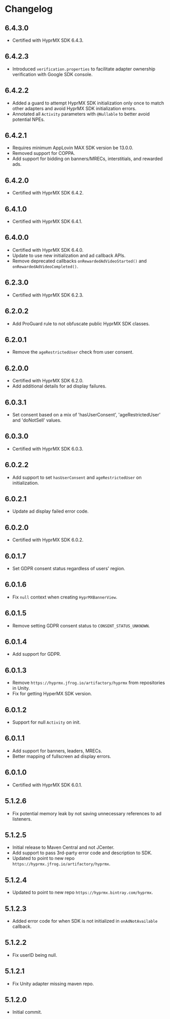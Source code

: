 # Changelog

## 6.4.3.0
* Certified with HyprMX SDK 6.4.3.

## 6.4.2.3
* Introduced `verification.properties` to facilitate adapter ownership verification with Google SDK console. 

## 6.4.2.2
* Added a guard to attempt HyprMX SDK initialization only once to match other adapters and avoid HyprMX SDK initialization errors.
* Annotated all `Activity` parameters with `@Nullable` to better avoid potential NPEs.

## 6.4.2.1
* Requires minimum AppLovin MAX SDK version be 13.0.0.
* Removed support for COPPA.
* Add support for bidding on banners/MRECs, interstitials, and rewarded ads.

## 6.4.2.0
* Certified with HyprMX SDK 6.4.2.

## 6.4.1.0
* Certified with HyprMX SDK 6.4.1.

## 6.4.0.0
* Certified with HyprMX SDK 6.4.0.
* Update to use new initialization and ad callback APIs.
* Remove deprecated callbacks `onRewardedAdVideoStarted()` and `onRewardedAdVideoCompleted()`.

## 6.2.3.0
* Certified with HyprMX SDK 6.2.3.

## 6.2.0.2
* Add ProGuard rule to not obfuscate public HyprMX SDK classes.

## 6.2.0.1
* Remove the `ageRestrictedUser` check from user consent.

## 6.2.0.0
* Certified with HyprMX SDK 6.2.0.
* Add additional details for ad display failures.

## 6.0.3.1
* Set consent based on a mix of 'hasUserConsent', 'ageRestrictedUser' and 'doNotSell' values.

## 6.0.3.0
* Certified with HyprMX SDK 6.0.3.

## 6.0.2.2
* Add support to set `hasUserConsent` and `ageRestrictedUser` on initialization.

## 6.0.2.1
* Update ad display failed error code.

## 6.0.2.0
* Certified with HyprMX SDK 6.0.2.

## 6.0.1.7
* Set GDPR consent status regardless of users' region.

## 6.0.1.6
* Fix `null` context when creating `HyprMXBannerView`.

## 6.0.1.5
* Remove setting GDPR consent status to `CONSENT_STATUS_UNKNOWN`.

## 6.0.1.4
* Add support for GDPR.

## 6.0.1.3
* Remove `https://hyprmx.jfrog.io/artifactory/hyprmx` from repositories in Unity.
* Fix for getting HyperMX SDK version.

## 6.0.1.2
* Support for null `Activity` on init.

## 6.0.1.1
* Add support for banners, leaders, MRECs.
* Better mapping of fullscreen ad display errors.

## 6.0.1.0
* Certified with HyprMX SDK 6.0.1.

## 5.1.2.6
* Fix potential memory leak by not saving unnecessary references to ad listeners.

## 5.1.2.5
* Initial release to Maven Central and not JCenter.
* Add support to pass 3rd-party error code and description to SDK.
* Updated to point to new repo `https://hyprmx.jfrog.io/artifactory/hyprmx`.

## 5.1.2.4
* Updated to point to new repo `https://hyprmx.bintray.com/hyprmx`.

## 5.1.2.3
* Added error code for when SDK is not initialized in `onAdNotAvailable` callback.

## 5.1.2.2
* Fix userID being null.

## 5.1.2.1
* Fix Unity adapter missing maven repo.

## 5.1.2.0
* Initial commit.
